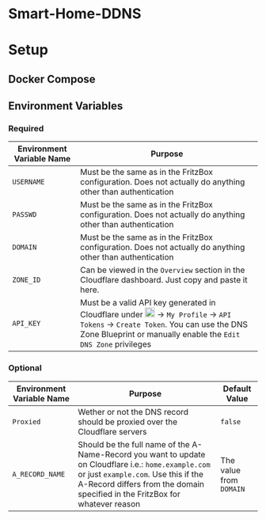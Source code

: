 # Smart-Home-DDNS

# Setup

## Docker Compose

## Environment Variables

### Required

| Environment Variable Name | Purpose |
|---|---|
|`USERNAME`|Must be the same as in the FritzBox configuration. Does not actually do anything other than authentication|
|`PASSWD`|Must be the same as in the FritzBox configuration. Does not actually do anything other than authentication|
|`DOMAIN`|Must be the same as in the FritzBox configuration. Does not actually do anything other than authentication|
|`ZONE_ID`|Can be viewed in the `Overview` section in the Cloudflare dashboard. Just copy and paste it here.|
|`API_KEY`|Must be a valid API key generated in Cloudflare under <img src="https://raw.githubusercontent.com/FortAwesome/Font-Awesome/6.x/svgs/regular/user.svg" width="20" height="20"> -> `My Profile` -> `API Tokens` -> `Create Token`. You can use the DNS Zone Blueprint or manually enable the `Edit DNS Zone` privileges|


### Optional
| Environment Variable Name | Purpose | Default Value |
|---|---|---|
|`Proxied`|Wether or not the DNS record should be proxied over the Cloudflare servers | `false`|
|`A_RECORD_NAME`|Should be the full name of the A-Name-Record you want to update on Cloudflare i.e.: `home.example.com` or just `example.com`. Use this if the A-Record differs from the domain specified in the FritzBox for whatever reason|The value from `DOMAIN`|